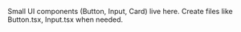 Small UI components (Button, Input, Card) live here. Create files like Button.tsx, Input.tsx when needed.